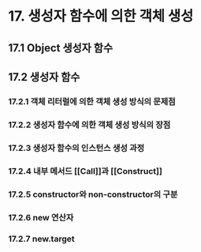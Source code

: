 # 17. 생성자 함수에 의한 객체 생성
## 17.1 Object 생성자 함수
## 17.2 생성자 함수
### 17.2.1 객체 리터럴에 의한 객체 생성 방식의 문제점
### 17.2.2 생성자 함수에 의한 객체 생성 방식의 장점
### 17.2.3 생성자 함수의 인스턴스 생성 과정
### 17.2.4 내부 메서드 [[Call]]과 [[Construct]]
### 17.2.5 constructor와 non-constructor의 구분
### 17.2.6 new 연산자
### 17.2.7 new.target

